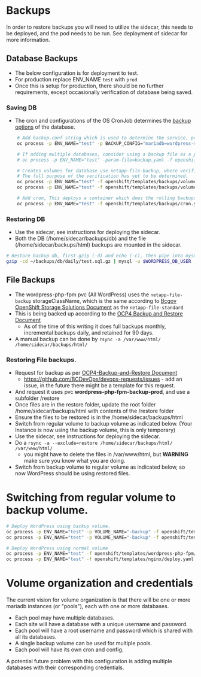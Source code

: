 # Backups
In order to restore backups you will need to utilize the sidecar, this needs to be deployed, and the pod needs to be run. See deployment of sidecar for more information.

## Database Backups
* The below configuration is for deployment to test.
* For production replace ENV_NAME `test` with `prod` 
* Once this is setup for production, there should be no further requirements, except occasionally verification of database being saved.

### Saving DB
* The cron and configurations of the OS CronJob determines the [backup options](https://developer.gov.bc.ca/Backup-Container) of the database.

```bash
    # Add backup.conf string which is used to determine the service, port and database name.
    oc process -p ENV_NAME="test" -p BACKUP_CONFIG="mariadb=wordpress-mariadb:3306/bcfd_test" -f openshift/templates/backups/config.yaml | oc apply -f -

    # If adding multiple databases, consider using a backup file as a parameter. See https://github.com/BCDevOps/backup-container/blob/master/config/backup.conf
    # oc process -p ENV_NAME="test" -param-file=backup.yaml -f openshift/templates/backups/config.yaml | oc apply -f -

    # Creates volumes for database use netapp-file-backup, where verification uses netapp-file-standard
    # The full purpose of the verification has yet to be determined.
    oc process -p ENV_NAME="test" -f openshift/templates/backups/volume-backup.yaml | oc apply -f -
    oc process -p ENV_NAME="test" -f openshift/templates/backups/volume-verification.yaml | oc apply -f -

    # Add cron, This deploys a container which does the rolling backups for the db.
    oc process -p ENV_NAME="test" -f openshift/templates/backups/cron.yaml | oc apply -f -
```

### Restoring DB
* Use the sidecar, see instructions for deploying the sidecar.
* Both the DB (/home/sidecar/backups/db) and the file (/home/sidecar/backups/html) backups are mounted in the sidecar.

```bash
# Restore backup db, first gzip (-d) and echo (-c), then pipe into mysql.
gzip -cd ~/backups/db/daily/test.sql.gz | mysql -u $WORDPRESS_DB_USER -p$(cat $MYSQL_PASSWORD_FILE) -h wordpress-mariadb $WORDPRESS_DB_NAME
```

## File Backups
* The wordpress-php-fpm pvc (All WordPress) uses the ```netapp-file-backup``` storageClassName, which is the same according to [Bcgov OpenShift Storage Solutions Document](https://developer.gov.bc.ca/Persistent-Storage-Services) as the ```netapp-file-standard```
* This is being backed up according to the [OCP4 Backup and Restore Document](https://developer.gov.bc.ca/OCP4-Backup-and-Restore)
    * As of the time of this writing it does full backups monthly, incremental backups daily, and retained for 90 days.
* A manual backup can be done by ```rsync -a /var/www/html/ /home/sidecar/backups/html/```
 
### Restoring File backups.
* Request for backup as per [OCP4-Backup-and-Restore Document](https://developer.gov.bc.ca/OCP4-Backup-and-Restore)
    * https://github.com/BCDevOps/devops-requests/issues - add an issue, in the future there might be a template for this request.
* And request it uses pvc **wordpress-php-fpm-backup-prod**, and use a subfolder /restore
* Once files are in the restore folder, update the root folder /home/sidecar/backups/html with contents of the /restore folder
* Ensure the files to be restored is in the /home/sidecar/backups/html
* Switch from regular volume to backup volume as indicated below. (Your Instance is now using the backup volume, this is only temporary)  
* Use the sidecar, see instructions for deploying the sidecar.
* Do a ```rsync -a --exclude=restore /home/sidecar/backups/html/ /var/www/html/``` 
    * you might have to delete the files in /var/www/html, but **WARNING** make sure you know what you are doing.
* Switch from backup volume to regular volume as indicated below, so now WordPress should be using restored files.


# Switching from regular volume to backup volume.

```bash
# Deploy WordPress using backup volume.
oc process -p ENV_NAME="test" -p VOLUME_NAME="-backup" -f openshift/templates/wordpress-php-fpm/deploy.yaml | oc apply -f -
oc process -p ENV_NAME="test" -p VOLUME_NAME="-backup" -f openshift/templates/nginx/deploy.yaml | oc apply -f -

# Deploy WordPress using normal volume
oc process -p ENV_NAME="test" -f openshift/templates/wordpress-php-fpm/deploy.yaml | oc apply -f -
oc process -p ENV_NAME="test" -f openshift/templates/nginx/deploy.yaml | oc apply -f -
```

# Volume organization and credentials
The current vision for volume organization is that there will be one or more mariadb instances (or "pools"), each with one or more databases.
* Each pool may have multiple databases.
* Each site will have a database with a unique username and password.
* Each pool will have a root username and password which is shared with all its databases.
* A single backup volume can be used for multiple pools.
* Each pool will have its own cron and config.

A potential future problem with this configuration is adding multiple databases with their corresponding credentials.